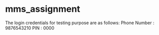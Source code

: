 # mms_assignment

The login credentials for testing purpose are as follows:
Phone Number : 9876543210
PIN : 0000
